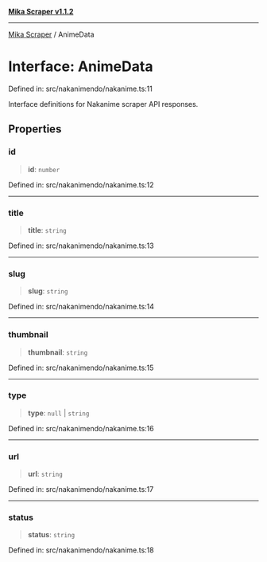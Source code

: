 [**Mika Scraper v1.1.2**](../README.md)

***

[Mika Scraper](../README.md) / AnimeData

# Interface: AnimeData

Defined in: src/nakanimendo/nakanime.ts:11

Interface definitions for Nakanime scraper API responses.

## Properties

### id

> **id**: `number`

Defined in: src/nakanimendo/nakanime.ts:12

***

### title

> **title**: `string`

Defined in: src/nakanimendo/nakanime.ts:13

***

### slug

> **slug**: `string`

Defined in: src/nakanimendo/nakanime.ts:14

***

### thumbnail

> **thumbnail**: `string`

Defined in: src/nakanimendo/nakanime.ts:15

***

### type

> **type**: `null` \| `string`

Defined in: src/nakanimendo/nakanime.ts:16

***

### url

> **url**: `string`

Defined in: src/nakanimendo/nakanime.ts:17

***

### status

> **status**: `string`

Defined in: src/nakanimendo/nakanime.ts:18
